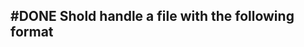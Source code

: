 ## #DONE Shold handle a file with the following format
<!-- #task -->
<!-- created:2023-09-12T13:05:36.062Z task-id:6lshu group:"Ungrouped Tasks" story-id:Import-tasks order:50 -->
